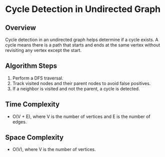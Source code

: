 # Cycle Detection in Undirected Graph

## Overview
Cycle detection in an undirected graph helps determine if a cycle exists. A cycle means there is a path that starts and ends at the same vertex without revisiting any vertex except the start.

## Algorithm Steps
1. Perform a DFS traversal.
2. Track visited nodes and their parent nodes to avoid false positives.
3. If a neighbor is visited and not the parent, a cycle is detected.

## Time Complexity
- O(V + E), where V is the number of vertices and E is the number of edges.

## Space Complexity
- O(V), where V is the number of vertices.


